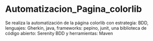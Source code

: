 # Automatizacion_Pagina_colorlib
Se realiza la automatización de la página colorlib con estrategia: BDD, lenguajes: Gherkin, java, frameworks: pepino, junit, una biblioteca de código abierto: Serenity BDD y herramientas: Maven
